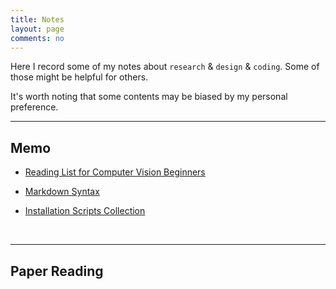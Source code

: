 ```yaml
---
title: Notes
layout: page
comments: no
---
```


Here I record some of my notes about `research` & `design` & `coding`. Some of those might be helpful for others.

It's worth noting that some contents may be biased by my personal preference.

----------

## Memo

- [Reading List for Computer Vision Beginners](./computer-vision-reading-list)

- [Markdown Syntax](./markdown-syntax)

- [Installation Scripts Collection](./installation-scripts-collection)

<br>

----------

## Paper Reading

